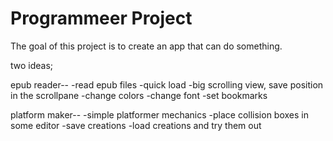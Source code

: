 # Programmeer Project

The goal of this project is to create an app that can do something.

two ideas;

epub reader--
-read epub files
-quick load
-big scrolling view, save position in the scrollpane
-change colors
-change font
-set bookmarks


platform maker--
-simple platformer mechanics
-place collision boxes in some editor
-save creations
-load creations and try them out